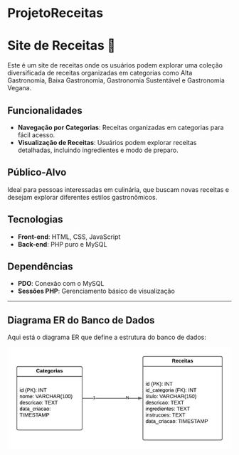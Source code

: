 # ProjetoReceitas

# Site de Receitas 🍲

Este é um site de receitas onde os usuários podem explorar uma coleção diversificada de receitas organizadas em categorias como Alta Gastronomia, Baixa Gastronomia, Gastronomia Sustentável e Gastronomia Vegana.

## Funcionalidades
- **Navegação por Categorias**: Receitas organizadas em categorias para fácil acesso.
- **Visualização de Receitas**: Usuários podem explorar receitas detalhadas, incluindo ingredientes e modo de preparo.

## Público-Alvo

Ideal para pessoas interessadas em culinária, que buscam novas receitas e desejam explorar diferentes estilos gastronômicos.

## Tecnologias

- **Front-end**: HTML, CSS, JavaScript
- **Back-end**: PHP puro e MySQL

## Dependências
- **PDO**: Conexão com o MySQL
- **Sessões PHP**: Gerenciamento básico de visualização

---

## Diagrama ER do Banco de Dados

Aqui está o diagrama ER que define a estrutura do banco de dados:

![Diagrama ER do Projeto](<Diagrama ER Receitas.jpeg>)